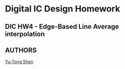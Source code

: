 # Digital IC Design Homework

## DIC HW4 - Edge-Based Line Average interpolation

## AUTHORS
[Yu-Tong Shen](https://github.com/yutongshen/)
